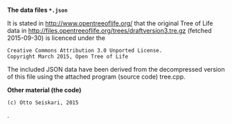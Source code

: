 
__The data files `*.json`__

It is stated in http://www.opentreeoflife.org/ that the original Tree of Life
data in http://files.opentreeoflife.org/trees/draftversion3.tre.gz (fetched
2015-09-30) is licenced under the

    Creative Commons Attribution 3.0 Unported License.
    Copyright March 2015, Open Tree of Life

The included JSON data have been derived from the decompressed version of
this file using the attached program (source code) tree.cpp.


__Other material (the code)__


    (c) Otto Seiskari, 2015

.
